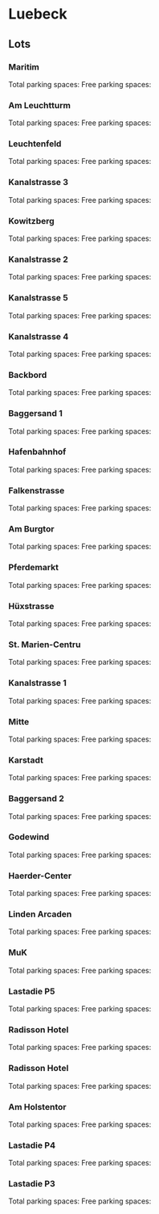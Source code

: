 # Luebeck

## Lots

### Maritim

Total parking spaces: <Value topic="parken-dd/parken-dd/Luebeck/luebeckmaritim/total"/>
Free parking spaces: <Value topic="parken-dd/parken-dd/Luebeck/luebeckmaritim/free"/>

### Am Leuchtturm

Total parking spaces: <Value topic="parken-dd/parken-dd/Luebeck/luebeckamleuchtturm/total"/>
Free parking spaces: <Value topic="parken-dd/parken-dd/Luebeck/luebeckamleuchtturm/free"/>

### Leuchtenfeld

Total parking spaces: <Value topic="parken-dd/parken-dd/Luebeck/luebeckleuchtenfeld/total"/>
Free parking spaces: <Value topic="parken-dd/parken-dd/Luebeck/luebeckleuchtenfeld/free"/>

### Kanalstrasse 3

Total parking spaces: <Value topic="parken-dd/parken-dd/Luebeck/luebeckkanalstrasse3/total"/>
Free parking spaces: <Value topic="parken-dd/parken-dd/Luebeck/luebeckkanalstrasse3/free"/>

### Kowitzberg

Total parking spaces: <Value topic="parken-dd/parken-dd/Luebeck/luebeckkowitzberg/total"/>
Free parking spaces: <Value topic="parken-dd/parken-dd/Luebeck/luebeckkowitzberg/free"/>

### Kanalstrasse 2

Total parking spaces: <Value topic="parken-dd/parken-dd/Luebeck/luebeckkanalstrasse2/total"/>
Free parking spaces: <Value topic="parken-dd/parken-dd/Luebeck/luebeckkanalstrasse2/free"/>

### Kanalstrasse 5

Total parking spaces: <Value topic="parken-dd/parken-dd/Luebeck/luebeckkanalstrasse5/total"/>
Free parking spaces: <Value topic="parken-dd/parken-dd/Luebeck/luebeckkanalstrasse5/free"/>

### Kanalstrasse 4

Total parking spaces: <Value topic="parken-dd/parken-dd/Luebeck/luebeckkanalstrasse4/total"/>
Free parking spaces: <Value topic="parken-dd/parken-dd/Luebeck/luebeckkanalstrasse4/free"/>

### Backbord

Total parking spaces: <Value topic="parken-dd/parken-dd/Luebeck/luebeckbackbord/total"/>
Free parking spaces: <Value topic="parken-dd/parken-dd/Luebeck/luebeckbackbord/free"/>

### Baggersand 1

Total parking spaces: <Value topic="parken-dd/parken-dd/Luebeck/luebeckbaggersand1/total"/>
Free parking spaces: <Value topic="parken-dd/parken-dd/Luebeck/luebeckbaggersand1/free"/>

### Hafenbahnhof

Total parking spaces: <Value topic="parken-dd/parken-dd/Luebeck/luebeckhafenbahnhof/total"/>
Free parking spaces: <Value topic="parken-dd/parken-dd/Luebeck/luebeckhafenbahnhof/free"/>

### Falkenstrasse

Total parking spaces: <Value topic="parken-dd/parken-dd/Luebeck/luebeckfalkenstrasse/total"/>
Free parking spaces: <Value topic="parken-dd/parken-dd/Luebeck/luebeckfalkenstrasse/free"/>

### Am Burgtor

Total parking spaces: <Value topic="parken-dd/parken-dd/Luebeck/luebeckamburgtor/total"/>
Free parking spaces: <Value topic="parken-dd/parken-dd/Luebeck/luebeckamburgtor/free"/>

### Pferdemarkt

Total parking spaces: <Value topic="parken-dd/parken-dd/Luebeck/luebeckpferdemarkt/total"/>
Free parking spaces: <Value topic="parken-dd/parken-dd/Luebeck/luebeckpferdemarkt/free"/>

### Hüxstrasse

Total parking spaces: <Value topic="parken-dd/parken-dd/Luebeck/luebeckhuexstrasse/total"/>
Free parking spaces: <Value topic="parken-dd/parken-dd/Luebeck/luebeckhuexstrasse/free"/>

### St. Marien-Centru

Total parking spaces: <Value topic="parken-dd/parken-dd/Luebeck/luebeckstmariencentru/total"/>
Free parking spaces: <Value topic="parken-dd/parken-dd/Luebeck/luebeckstmariencentru/free"/>

### Kanalstrasse 1

Total parking spaces: <Value topic="parken-dd/parken-dd/Luebeck/luebeckkanalstrasse1/total"/>
Free parking spaces: <Value topic="parken-dd/parken-dd/Luebeck/luebeckkanalstrasse1/free"/>

### Mitte

Total parking spaces: <Value topic="parken-dd/parken-dd/Luebeck/luebeckmitte/total"/>
Free parking spaces: <Value topic="parken-dd/parken-dd/Luebeck/luebeckmitte/free"/>

### Karstadt

Total parking spaces: <Value topic="parken-dd/parken-dd/Luebeck/luebeckkarstadt/total"/>
Free parking spaces: <Value topic="parken-dd/parken-dd/Luebeck/luebeckkarstadt/free"/>

### Baggersand 2

Total parking spaces: <Value topic="parken-dd/parken-dd/Luebeck/luebeckbaggersand2/total"/>
Free parking spaces: <Value topic="parken-dd/parken-dd/Luebeck/luebeckbaggersand2/free"/>

### Godewind

Total parking spaces: <Value topic="parken-dd/parken-dd/Luebeck/luebeckgodewind/total"/>
Free parking spaces: <Value topic="parken-dd/parken-dd/Luebeck/luebeckgodewind/free"/>

### Haerder-Center

Total parking spaces: <Value topic="parken-dd/parken-dd/Luebeck/luebeckhaerdercenter/total"/>
Free parking spaces: <Value topic="parken-dd/parken-dd/Luebeck/luebeckhaerdercenter/free"/>

### Linden Arcaden

Total parking spaces: <Value topic="parken-dd/parken-dd/Luebeck/luebecklindenarcaden/total"/>
Free parking spaces: <Value topic="parken-dd/parken-dd/Luebeck/luebecklindenarcaden/free"/>

### MuK

Total parking spaces: <Value topic="parken-dd/parken-dd/Luebeck/luebeckmuk/total"/>
Free parking spaces: <Value topic="parken-dd/parken-dd/Luebeck/luebeckmuk/free"/>

### Lastadie P5

Total parking spaces: <Value topic="parken-dd/parken-dd/Luebeck/luebecklastadiep5/total"/>
Free parking spaces: <Value topic="parken-dd/parken-dd/Luebeck/luebecklastadiep5/free"/>

### Radisson Hotel

Total parking spaces: <Value topic="parken-dd/parken-dd/Luebeck/luebeckradissonhotel/total"/>
Free parking spaces: <Value topic="parken-dd/parken-dd/Luebeck/luebeckradissonhotel/free"/>

### Radisson Hotel

Total parking spaces: <Value topic="parken-dd/parken-dd/Luebeck/luebeckradissonhotel/total"/>
Free parking spaces: <Value topic="parken-dd/parken-dd/Luebeck/luebeckradissonhotel/free"/>

### Am Holstentor

Total parking spaces: <Value topic="parken-dd/parken-dd/Luebeck/luebeckamholstentor/total"/>
Free parking spaces: <Value topic="parken-dd/parken-dd/Luebeck/luebeckamholstentor/free"/>

### Lastadie P4

Total parking spaces: <Value topic="parken-dd/parken-dd/Luebeck/luebecklastadiep4/total"/>
Free parking spaces: <Value topic="parken-dd/parken-dd/Luebeck/luebecklastadiep4/free"/>

### Lastadie P3

Total parking spaces: <Value topic="parken-dd/parken-dd/Luebeck/luebecklastadiep3/total"/>
Free parking spaces: <Value topic="parken-dd/parken-dd/Luebeck/luebecklastadiep3/free"/>


